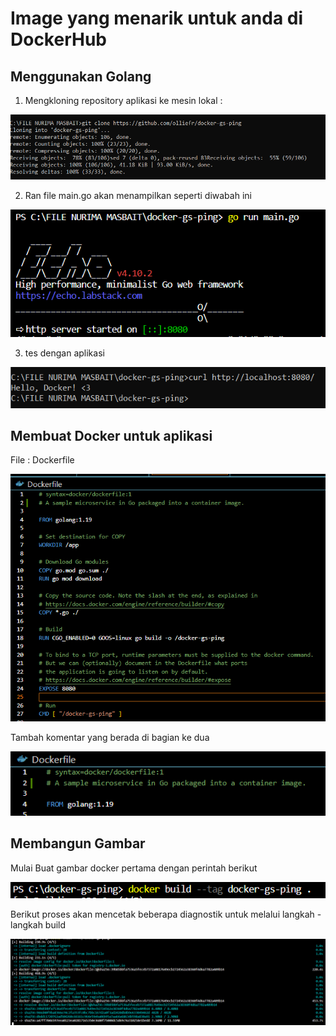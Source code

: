 # Image yang menarik untuk anda di DockerHub
## Menggunakan Golang 
1. Mengkloning repository aplikasi ke mesin lokal :

![img](foto7/01.png)

2. Ran file main.go akan menampilkan seperti diwabah ini

![img](foto7/02.png)

3. tes dengan aplikasi 

![img](foto7/03.png)

## Membuat Docker untuk aplikasi

File : Dockerfile

![img](foto7/04.png)

Tambah komentar yang berada di bagian ke dua

![img](foto7/05.png)

## Membangun Gambar
Mulai Buat gambar docker pertama dengan perintah berikut

![img](foto7/06.png)

Berikut proses akan mencetak beberapa diagnostik untuk melalui langkah - langkah build

![img](foto7/07.png)
